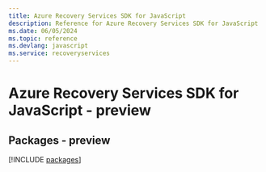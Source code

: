 ```yaml
---
title: Azure Recovery Services SDK for JavaScript
description: Reference for Azure Recovery Services SDK for JavaScript
ms.date: 06/05/2024
ms.topic: reference
ms.devlang: javascript
ms.service: recoveryservices
---
```

# Azure Recovery Services SDK for JavaScript - preview
## Packages - preview
[!INCLUDE [packages](recovery-services-index.md)]